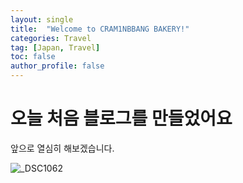 ```yaml
---
layout: single
title:  "Welcome to CRAM1NBBANG BAKERY!"
categories: Travel
tag: [Japan, Travel]
toc: false
author_profile: false
---
```

# 오늘 처음 블로그를 만들었어요
앞으로 열심히 해보겠습니다.

![_DSC1062](images/2025-01-30-first/_DSC1062.JPG)

